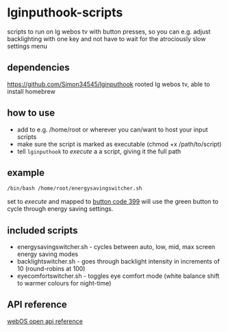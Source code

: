# lginputhook-scripts
scripts to run on lg webos tv with button presses, so you can e.g. adjust backlighting with one key and not have to wait for the atrociously slow settings menu

## dependencies
https://github.com/Simon34545/lginputhook
rooted lg webos tv, able to install homebrew

## how to use
- add to e.g. /home/root or wherever you can/want to host your input scripts
- make sure the script is marked as executable (chmod +x /path/to/script)
- tell `lginputhook` to _execute_ a a script, giving it the full path

## example
```bash
/bin/bash /home/root/energysavingswitcher.sh
```
set to _execute_ and mapped to [button code 399](https://gist.github.com/Simon34545/31c528bfe8540880936fc4c580723a02) will use the green button to cycle through energy saving settings.

## included scripts
- energysavingswitcher.sh - cycles between auto, low, mid, max screen energy saving modes
- backlightswitcher.sh - goes through backlight intensity in increments of 10 (round-robins at 100)
- eyecomfortswitcher.sh - toggles eye comfort mode (white balance shift to warmer colours for night-time)

## API reference
[webOS open api reference](https://www.webosose.org/docs/reference/ls2-api/com-webos-service-settings/#getsystemsettings)

